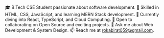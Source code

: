 🎓 B.Tech CSE Student passionate about software development.
🌟 Skilled in HTML, CSS, JavaScript, and learning MERN Stack development.
🌱 Currently diving into React, TypeScript, and Cloud Computing.
🤝 Open to collaborating on Open Source and exciting projects.
💬 Ask me about Web Development & System Design.
📫 Reach me at rokabirat059@gmail.com.


<!---
rohan-yadav19/rohan-yadav19 is a ✨ special ✨ repository because its `README.md` (this file) appears on your GitHub profile.
You can click the Preview link to take a look at your changes.
--->
